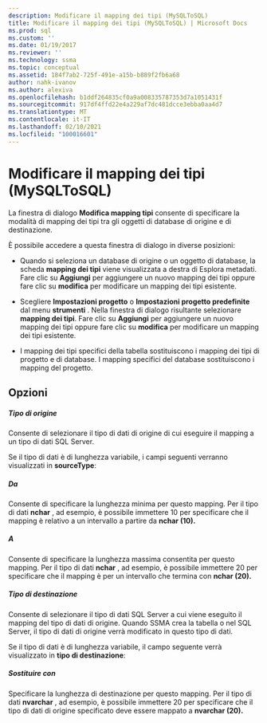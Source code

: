 ```yaml
---
description: Modificare il mapping dei tipi (MySQLToSQL)
title: Modificare il mapping dei tipi (MySQLToSQL) | Microsoft Docs
ms.prod: sql
ms.custom: ''
ms.date: 01/19/2017
ms.reviewer: ''
ms.technology: ssma
ms.topic: conceptual
ms.assetid: 184f7ab2-725f-491e-a15b-b889f2fb6a68
author: nahk-ivanov
ms.author: alexiva
ms.openlocfilehash: b1ddf264835cf0a9a008335787353d7a1051431f
ms.sourcegitcommit: 917df4ffd22e4a229af7dc481dcce3ebba0aa4d7
ms.translationtype: MT
ms.contentlocale: it-IT
ms.lasthandoff: 02/10/2021
ms.locfileid: "100016601"
---
```

# <a name="edit-type-mapping-mysqltosql"></a>Modificare il mapping dei tipi (MySQLToSQL)
La finestra di dialogo **Modifica mapping tipi** consente di specificare la modalità di mapping dei tipi tra gli oggetti di database di origine e di destinazione.  
  
È possibile accedere a questa finestra di dialogo in diverse posizioni:  
  
-   Quando si seleziona un database di origine o un oggetto di database, la scheda **mapping dei tipi** viene visualizzata a destra di Esplora metadati. Fare clic su **Aggiungi** per aggiungere un nuovo mapping dei tipi oppure fare clic su **modifica** per modificare un mapping dei tipi esistente.  
  
-   Scegliere **Impostazioni progetto** o **Impostazioni progetto predefinite** dal menu **strumenti** . Nella finestra di dialogo risultante selezionare **mapping dei tipi**. Fare clic su **Aggiungi** per aggiungere un nuovo mapping dei tipi oppure fare clic su **modifica** per modificare un mapping dei tipi esistente.  
  
-   I mapping dei tipi specifici della tabella sostituiscono i mapping dei tipi di progetto e di database. I mapping specifici del database sostituiscono i mapping del progetto.  
  
## <a name="options"></a>Opzioni  
  
##### <a name="source-type"></a>Tipo di origine  
Consente di selezionare il tipo di dati di origine di cui eseguire il mapping a un tipo di dati SQL Server.  
  
Se il tipo di dati è di lunghezza variabile, i campi seguenti verranno visualizzati in **sourceType**:  
  
##### <a name="from"></a>Da  
Consente di specificare la lunghezza minima per questo mapping. Per il tipo di dati **nchar** , ad esempio, è possibile immettere 10 per specificare che il mapping è relativo a un intervallo a partire da **nchar (10).**  
  
##### <a name="to"></a>A  
Consente di specificare la lunghezza massima consentita per questo mapping. Per il tipo di dati **nchar** , ad esempio, è possibile immettere 20 per specificare che il mapping è per un intervallo che termina con **nchar (20).**  
  
##### <a name="target-type"></a>Tipo di destinazione  
Consente di selezionare il tipo di dati SQL Server a cui viene eseguito il mapping del tipo di dati di origine. Quando SSMA crea la tabella o nel SQL Server, il tipo di dati di origine verrà modificato in questo tipo di dati.  
  
Se il tipo di dati è di lunghezza variabile, il campo seguente verrà visualizzato in **tipo di destinazione**:  
  
##### <a name="replace-with"></a>Sostituire con  
Specificare la lunghezza di destinazione per questo mapping. Per il tipo di dati **nvarchar** , ad esempio, è possibile immettere 20 per specificare che il tipo di dati di origine specificato deve essere mappato a **nvarchar (20).**  
  
